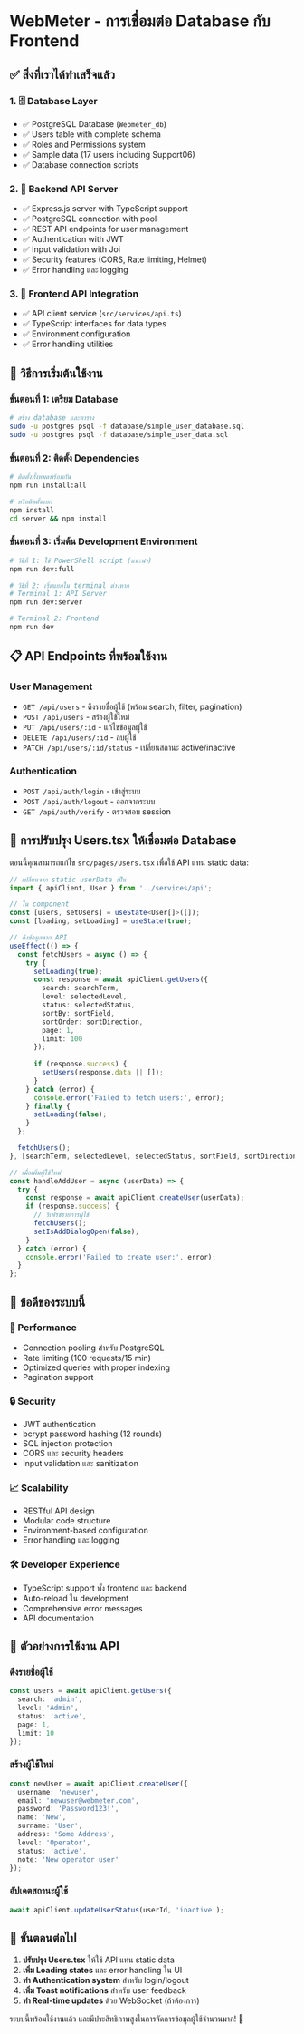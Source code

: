 # WebMeter - การเชื่อมต่อ Database กับ Frontend

## ✅ สิ่งที่เราได้ทำเสร็จแล้ว

### 1. 🗄️ Database Layer
- ✅ PostgreSQL Database (`Webmeter_db`)
- ✅ Users table with complete schema
- ✅ Roles and Permissions system  
- ✅ Sample data (17 users including Support06)
- ✅ Database connection scripts

### 2. 🔌 Backend API Server
- ✅ Express.js server with TypeScript support
- ✅ PostgreSQL connection with pool
- ✅ REST API endpoints for user management
- ✅ Authentication with JWT
- ✅ Input validation with Joi
- ✅ Security features (CORS, Rate limiting, Helmet)
- ✅ Error handling และ logging

### 3. 🎨 Frontend API Integration
- ✅ API client service (`src/services/api.ts`)
- ✅ TypeScript interfaces for data types
- ✅ Environment configuration
- ✅ Error handling utilities

## 🚀 วิธีการเริ่มต้นใช้งาน

### ขั้นตอนที่ 1: เตรียม Database
```bash
# สร้าง database และตาราง
sudo -u postgres psql -f database/simple_user_database.sql
sudo -u postgres psql -f database/simple_user_data.sql
```

### ขั้นตอนที่ 2: ติดตั้ง Dependencies
```bash
# ติดตั้งทั้งหมดพร้อมกัน
npm run install:all

# หรือติดตั้งแยก
npm install
cd server && npm install
```

### ขั้นตอนที่ 3: เริ่มต้น Development Environment
```bash
# วิธีที่ 1: ใช้ PowerShell script (แนะนำ)
npm run dev:full

# วิธีที่ 2: เริ่มแยกใน terminal ต่างหาก
# Terminal 1: API Server
npm run dev:server

# Terminal 2: Frontend
npm run dev
```

## 📋 API Endpoints ที่พร้อมใช้งาน

### User Management
- `GET /api/users` - ดึงรายชื่อผู้ใช้ (พร้อม search, filter, pagination)
- `POST /api/users` - สร้างผู้ใช้ใหม่
- `PUT /api/users/:id` - แก้ไขข้อมูลผู้ใช้
- `DELETE /api/users/:id` - ลบผู้ใช้
- `PATCH /api/users/:id/status` - เปลี่ยนสถานะ active/inactive

### Authentication
- `POST /api/auth/login` - เข้าสู่ระบบ
- `POST /api/auth/logout` - ออกจากระบบ
- `GET /api/auth/verify` - ตรวจสอบ session

## 🔧 การปรับปรุง Users.tsx ให้เชื่อมต่อ Database

ตอนนี้คุณสามารถแก้ไข `src/pages/Users.tsx` เพื่อใช้ API แทน static data:

```typescript
// เปลี่ยนจาก static userData เป็น
import { apiClient, User } from '../services/api';

// ใน component
const [users, setUsers] = useState<User[]>([]);
const [loading, setLoading] = useState(true);

// ดึงข้อมูลจาก API
useEffect(() => {
  const fetchUsers = async () => {
    try {
      setLoading(true);
      const response = await apiClient.getUsers({
        search: searchTerm,
        level: selectedLevel,
        status: selectedStatus,
        sortBy: sortField,
        sortOrder: sortDirection,
        page: 1,
        limit: 100
      });
      
      if (response.success) {
        setUsers(response.data || []);
      }
    } catch (error) {
      console.error('Failed to fetch users:', error);
    } finally {
      setLoading(false);
    }
  };

  fetchUsers();
}, [searchTerm, selectedLevel, selectedStatus, sortField, sortDirection]);

// เมื่อเพิ่มผู้ใช้ใหม่
const handleAddUser = async (userData) => {
  try {
    const response = await apiClient.createUser(userData);
    if (response.success) {
      // รีเฟรชรายการผู้ใช้
      fetchUsers();
      setIsAddDialogOpen(false);
    }
  } catch (error) {
    console.error('Failed to create user:', error);
  }
};
```

## 🎯 ข้อดีของระบบนี้

### 🚀 Performance
- Connection pooling สำหรับ PostgreSQL
- Rate limiting (100 requests/15 min)
- Optimized queries with proper indexing
- Pagination support

### 🔒 Security
- JWT authentication
- bcrypt password hashing (12 rounds)
- SQL injection protection
- CORS และ security headers
- Input validation และ sanitization

### 📈 Scalability
- RESTful API design
- Modular code structure
- Environment-based configuration
- Error handling และ logging

### 🛠️ Developer Experience
- TypeScript support ทั้ง frontend และ backend
- Auto-reload ใน development
- Comprehensive error messages
- API documentation

## 📝 ตัวอย่างการใช้งาน API

### ดึงรายชื่อผู้ใช้
```typescript
const users = await apiClient.getUsers({
  search: 'admin',
  level: 'Admin',
  status: 'active',
  page: 1,
  limit: 10
});
```

### สร้างผู้ใช้ใหม่
```typescript
const newUser = await apiClient.createUser({
  username: 'newuser',
  email: 'newuser@webmeter.com',
  password: 'Password123!',
  name: 'New',
  surname: 'User',
  address: 'Some Address',
  level: 'Operator',
  status: 'active',
  note: 'New operator user'
});
```

### อัปเดตสถานะผู้ใช้
```typescript
await apiClient.updateUserStatus(userId, 'inactive');
```

## 🔄 ขั้นตอนต่อไป

1. **ปรับปรุง Users.tsx** ให้ใช้ API แทน static data
2. **เพิ่ม Loading states** และ error handling ใน UI
3. **ทำ Authentication system** สำหรับ login/logout
4. **เพิ่ม Toast notifications** สำหรับ user feedback
5. **ทำ Real-time updates** ด้วย WebSocket (ถ้าต้องการ)

ระบบนี้พร้อมใช้งานแล้ว และมีประสิทธิภาพสูงในการจัดการข้อมูลผู้ใช้จำนวนมาก! 🎉
